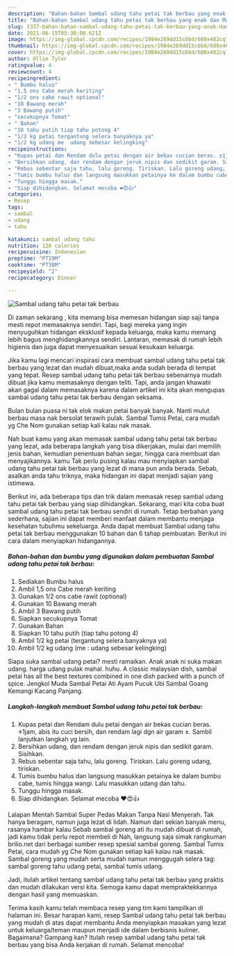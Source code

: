 ```yaml
---
description: "Bahan-bahan Sambal udang tahu petai tak berbau yang enak dan Mudah Dibuat"
title: "Bahan-bahan Sambal udang tahu petai tak berbau yang enak dan Mudah Dibuat"
slug: 1337-bahan-bahan-sambal-udang-tahu-petai-tak-berbau-yang-enak-dan-mudah-dibuat
date: 2021-06-15T05:30:00.621Z
image: https://img-global.cpcdn.com/recipes/1984e269dd15c6bd/680x482cq70/sambal-udang-tahu-petai-tak-berbau-foto-resep-utama.jpg
thumbnail: https://img-global.cpcdn.com/recipes/1984e269dd15c6bd/680x482cq70/sambal-udang-tahu-petai-tak-berbau-foto-resep-utama.jpg
cover: https://img-global.cpcdn.com/recipes/1984e269dd15c6bd/680x482cq70/sambal-udang-tahu-petai-tak-berbau-foto-resep-utama.jpg
author: Ollie Tyler
ratingvalue: 4
reviewcount: 4
recipeingredient:
- " Bumbu halus"
- "1,5 ons Cabe merah keriting"
- "1/2 ons cabe rawit optional"
- "10 Bawang merah"
- "3 Bawang putih"
- "secukupnya Tomat"
- " Bahan"
- "10 tahu putih tiap tahu potong 4"
- "1/2 kg petai tergantung selera banyaknya ya"
- "1/2 kg udang me  udang sebesar kelingking"
recipeinstructions:
- "Kupas petai dan Rendam dulu petai dengan air bekas cucian beras. ±1jam, abis itu cuci bersih, dan rendam lagi dgn air garam ±. Sambil lanjutkan langkah yg lain."
- "Bersihkan udang, dan rendam dengan jeruk nipis dan sedikit garam. Sisihkan."
- "Rebus sebentar saja tahu, lalu goreng. Tiriskan. Lalu goreng udang, tiriskan."
- "Tumis bumbu halus dan langsung masukkan petainya ke dalam bumbu cabe, tumis hingga wangi. Lalu masukkan udang dan tahu."
- "Tunggu hingga masak."
- "Siap dihidangkan. Selamat mecoba ❤️😍👍"
categories:
- Resep
tags:
- sambal
- udang
- tahu

katakunci: sambal udang tahu 
nutrition: 128 calories
recipecuisine: Indonesian
preptime: "PT19M"
cooktime: "PT38M"
recipeyield: "2"
recipecategory: Dinner

---
```



![Sambal udang tahu petai tak berbau](https://img-global.cpcdn.com/recipes/1984e269dd15c6bd/680x482cq70/sambal-udang-tahu-petai-tak-berbau-foto-resep-utama.jpg)

Di zaman  sekarang , kita memang bisa memesan hidangan siap saji tanpa mesti repot memasaknya sendiri. Tapi, bagi mereka yang ingin menyuguhkan hidangan eksklusif kepada keluarga, maka kamu memang lebih bagus menghidangkannya sendiri. Lantaran, memasak di rumah lebih higienis dan juga dapat menyesuaikan sesuai kesukaan keluarga.

Jika kamu lagi mencari inspirasi cara membuat sambal udang tahu petai tak berbau yang lezat dan mudah dibuat,maka anda sudah berada di tempat yang tepat. Resep sambal udang tahu petai tak berbau  sebenarnya mudah dibuat jika kamu memasaknya dengan teliti. Tapi, anda jangan khawatir akan gagal dalam memasaknya 
karena dalam artikel ini kita akan mengupas sambal udang tahu petai tak berbau dengan seksama.  

Bulan bulan puasa ni tak elok makan petai banyak banyak. Nanti mulut berbau masa nak bersolat terawih pulak. Sambal Tumis Petai, cara mudah yg Che Nom gunakan setiap kali kalau nak masak.

Nah buat kamu yang akan memasak sambal udang tahu petai tak berbau yang lezat, ada beberapa langkah yang bisa dikerjakan, mulai dari memilih jenis bahan, kemudian penentuan bahan segar, hingga cara membuat dan menyajikannya. kamu Tak perlu pusing kalau mau menyiapkan sambal udang tahu petai tak berbau yang lezat di mana pun anda berada. Sebab, asalkan anda  tahu triknya, maka hidangan ini dapat menjadi sajian yang istimewa.

Berikut ini, ada beberapa tips dan trik dalam memasak resep sambal udang tahu petai tak berbau yang siap dihidangkan. Sekarang, mari kita coba buat sambal udang tahu petai tak berbau sendiri di rumah. Tetap berbahan yang sederhana, sajian ini dapat memberi manfaat dalam membantu menjaga kesehatan tubuhmu sekeluarga. Anda dapat membuat Sambal udang tahu petai tak berbau menggunakan 10 bahan dan 6 tahap pembuatan. Berikut ini cara dalam menyiapkan hidangannya.

<!--inarticleads1-->

##### Bahan-bahan dan bumbu yang digunakan dalam pembuatan Sambal udang tahu petai tak berbau:

1. Sediakan  Bumbu halus
1. Ambil 1,5 ons Cabe merah keriting
1. Gunakan 1/2 ons cabe rawit (optional)
1. Gunakan 10 Bawang merah
1. Ambil 3 Bawang putih
1. Siapkan secukupnya Tomat
1. Gunakan  Bahan
1. Siapkan 10 tahu putih (tiap tahu potong 4)
1. Ambil 1/2 kg petai (tergantung selera banyaknya ya)
1. Ambil 1/2 kg udang (me : udang sebesar kelingking)


Siapa suka sambal udang petai? mesti ramaikan. Anak anak ni suka makan udang. harga udang pulak mahal. huhu. A classic malaysian dish, sambal petai has all the best textures combined in one dish packed with a punch of spice. Jengkol Muda Sambal Petai Ati Ayam Pucuk Ubi Sambal Goang Kemangi Kacang Panjang. 

<!--inarticleads2-->

##### Langkah-langkah membuat Sambal udang tahu petai tak berbau:

1. Kupas petai dan Rendam dulu petai dengan air bekas cucian beras. ±1jam, abis itu cuci bersih, dan rendam lagi dgn air garam ±. Sambil lanjutkan langkah yg lain.
1. Bersihkan udang, dan rendam dengan jeruk nipis dan sedikit garam. Sisihkan.
1. Rebus sebentar saja tahu, lalu goreng. Tiriskan. Lalu goreng udang, tiriskan.
1. Tumis bumbu halus dan langsung masukkan petainya ke dalam bumbu cabe, tumis hingga wangi. Lalu masukkan udang dan tahu.
1. Tunggu hingga masak.
1. Siap dihidangkan. Selamat mecoba ❤️😍👍


Lalapan Mentah Sambal Super Pedas Makan Tanpa Nasi Menyerah. Tak hanya beragam, namun juga lezat di lidah. Namun dari sekian banyak menu, rasanya hambar kalau Sebab sambal goreng ati itu mudah dibuat di rumah, jadi kamu tidak perlu repot membeli di Nah, langsung saja simak rangkuman brilio.net dari berbagai sumber resep spesial sambal goreng. Sambal Tumis Petai, cara mudah yg Che Nom gunakan setiap kali kalau nak masak. Sambal goreng yang mudah serta mudah namun menggugah selera tag: sambal goreng tahu udang petai, sambal tumis udang. 

Jadi, itulah artikel tentang  sambal udang tahu petai tak berbau  yang praktis dan mudah dilakukan versi kita. Semoga kamu dapat mempraktekkannya dengan hasil yang memuaskan. 

Terima kasih kamu telah membaca resep yang tim kami tampilkan di halaman ini. Besar harapan kami, resep  Sambal udang tahu petai tak berbau yang mudah di atas dapat membantu Anda menyiapkan masakan yang lezat untuk keluarga/teman maupun menjadi ide dalam berbisnis kuliner. Bagaimana? Gampang kan? Itulah resep sambal udang tahu petai tak berbau yang bisa Anda kerjakan di rumah. Selamat mencoba!

